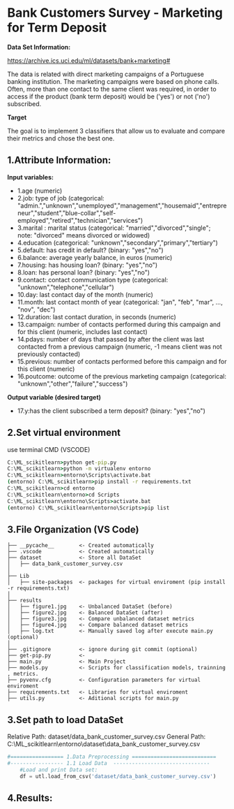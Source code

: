 # Bank Customers Survey - Marketing for Term Deposit

**Data Set Information:**

https://archive.ics.uci.edu/ml/datasets/bank+marketing#

The data is related with direct marketing campaigns of a Portuguese banking institution. The marketing campaigns were based on phone calls. Often, more than one contact to the same client was required, in order to access if the product (bank term deposit) would be ('yes') or not ('no') subscribed.

**Target**

The goal is to implement 3 classifiers that allow us to evaluate and compare their metrics and chose the best one.

## 1.Attribute Information:

**Input variables:**

* 1.age (numeric)
* 2.job: type of job (categorical: "admin.","unknown","unemployed","management","housemaid","entrepreneur","student","blue-collar","self-employed","retired","technician","services") 
* 3.marital : marital status (categorical: "married","divorced","single"; note: "divorced" means divorced or widowed)
* 4.education (categorical: "unknown","secondary","primary","tertiary")
* 5.default: has credit in default? (binary: "yes","no")
* 6.balance: average yearly balance, in euros (numeric) 
* 7.housing: has housing loan? (binary: "yes","no")
* 8.loan: has personal loan? (binary: "yes","no")
* 9.contact: contact communication type (categorical: "unknown","telephone","cellular") 
* 10.day: last contact day of the month (numeric)
* 11.month: last contact month of year (categorical: "jan", "feb", "mar", ..., "nov", "dec")
* 12.duration: last contact duration, in seconds (numeric)
* 13.campaign: number of contacts performed during this campaign and for this client (numeric, includes last contact)
* 14.pdays: number of days that passed by after the client was last contacted from a previous campaign (numeric, -1 means client was not previously contacted)
* 15.previous: number of contacts performed before this campaign and for this client (numeric)
* 16.poutcome: outcome of the previous marketing campaign (categorical: "unknown","other","failure","success")

**Output variable (desired target)**
* 17.y:has the client subscribed a term deposit? (binary: "yes","no")

## 2.Set virtual environment

use terminal CMD (VSCODE)
```cmd
C:\ML_scikitlearn>python get-pip.py
C:\ML_scikitlearn>python -m virtualenv entorno
C:\ML_scikitlearn>entorno\Scripts\activate.bat
(entorno) C:\ML_scikitlearn>pip install -r requirements.txt
C:\ML_scikitlearn>cd entorno
C:\ML_scikitlearn\entorno>cd Scripts
C:\ML_scikitlearn\entorno\Scripts>activate.bat
(entorno) C:\ML_scikitlearn\entorno\Scripts>pip list
```
## 3.File Organization (VS Code)

```
├── __pycache__        <- Created automatically
├── .vscode            <- Created automatically
├── dataset            <- Store all DataSet
│   ├── data_bank_customer_survey.csv
│
├── Lib
│   ├── site-packages  <- packages for virtual enviroment (pip install -r requirements.txt)
│
├── results
│   ├── figure1.jpg    <- Unbalanced DataSet (before)
│   ├── figure2.jpg    <- Balanced DataSet (after)
│   ├── figure3.jpg    <- Compare unbalanced dataset metrics
│   ├── figure4.jpg    <- Compare balanced dataset metrics
│   ├── log.txt        <- Manually saved log after execute main.py (optional)
│
├── .gitignore         <- ignore during git commit (optional)
├── get-pip.py         <- 
├── main.py            <- Main Project
├── models.py          <- Scripts for classification models, trainning , metrics.
├── pyvenv.cfg         <- Configuration parameters for virtual enviroment
├── requirements.txt   <- Libraries for virtual enviroment
├── utils.py           <- Aditional scripts for main.py

```

## 3.Set path to load DataSet

Relative Path: dataset/data_bank_customer_survey.csv
General Path: C:\ML_scikitlearn\entorno\dataset\data_bank_customer_survey.csv
```python
#================= 1.Data Preprocessing ===========================
#----------------- 1.1 Load Data  -------------------------------
    #Load and print Data set:
    df = utl.load_from_csv('dataset/data_bank_customer_survey.csv')
``` 

## 4.Results:




